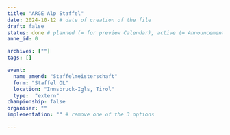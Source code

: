 ```yaml
---
title: "ARGE Alp Staffel"
date: 2024-10-12 # date of creation of the file
draft: false
status: done # planned (= for preview Calendar), active (= Announcement...), done (=Results...)
anne_id: 0

archives: [""]
tags: []

event:
  name_amend: "Staffelmeisterschaft"
  form: "Staffel OL"
  location: "Innsbruck-Igls, Tirol"
  type:  "extern"
championship: false
organiser: ""
implementation: "" # remove one of the 3 options

---
```



